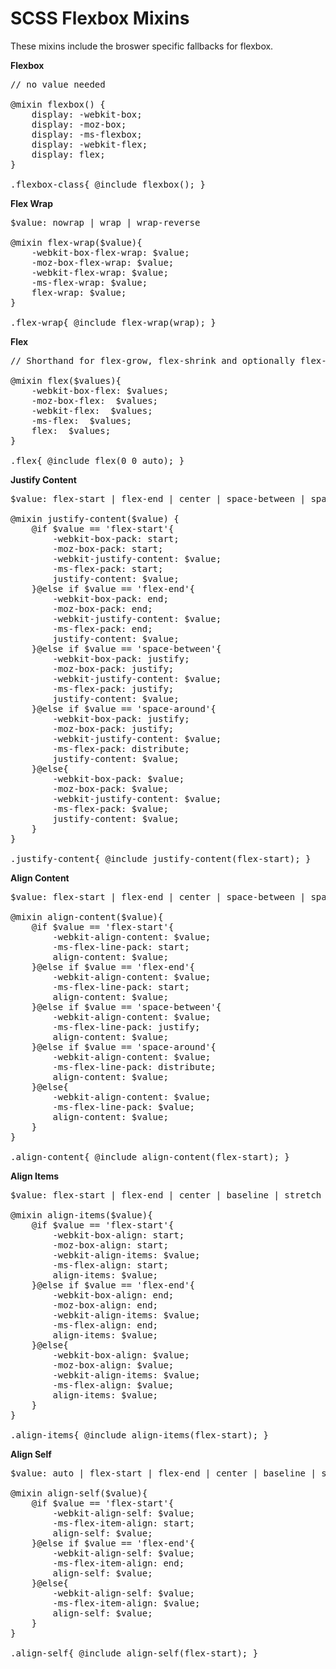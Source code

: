# SCSS Flexbox Mixins
These mixins include the broswer specific fallbacks for flexbox.

<strong>Flexbox</strong>
<pre>
// no value needed

@mixin flexbox() {
	display: -webkit-box;
	display: -moz-box;
	display: -ms-flexbox;
	display: -webkit-flex;
	display: flex;
}

.flexbox-class{ @include flexbox(); }
</pre>

<strong>Flex Wrap</strong>
<pre>
$value: nowrap | wrap | wrap-reverse

@mixin flex-wrap($value){
	-webkit-box-flex-wrap: $value;
	-moz-box-flex-wrap: $value;
	-webkit-flex-wrap: $value;
	-ms-flex-wrap: $value;
	flex-wrap: $value;
}

.flex-wrap{ @include flex-wrap(wrap); }
</pre>

<strong>Flex</strong>
<pre>
// Shorthand for flex-grow, flex-shrink and optionally flex-basis. Space separated, in that order.

@mixin flex($values){
	-webkit-box-flex: $values;
	-moz-box-flex:  $values;
	-webkit-flex:  $values;
	-ms-flex:  $values;
	flex:  $values;
}

.flex{ @include flex(0 0 auto); }
</pre>

<strong>Justify Content</strong>
<pre>
$value: flex-start | flex-end | center | space-between | space-around

@mixin justify-content($value) {
	@if $value == 'flex-start'{
		-webkit-box-pack: start;
		-moz-box-pack: start;
		-webkit-justify-content: $value;
		-ms-flex-pack: start;
		justify-content: $value;
	}@else if $value == 'flex-end'{
		-webkit-box-pack: end;
		-moz-box-pack: end;
		-webkit-justify-content: $value;
		-ms-flex-pack: end;
		justify-content: $value;
	}@else if $value == 'space-between'{
		-webkit-box-pack: justify;
		-moz-box-pack: justify;
		-webkit-justify-content: $value;
		-ms-flex-pack: justify;
		justify-content: $value;
	}@else if $value == 'space-around'{
		-webkit-box-pack: justify;
		-moz-box-pack: justify;
		-webkit-justify-content: $value;
		-ms-flex-pack: distribute;
		justify-content: $value;
	}@else{
		-webkit-box-pack: $value;
		-moz-box-pack: $value;
		-webkit-justify-content: $value;
		-ms-flex-pack: $value;
		justify-content: $value;
	}
}

.justify-content{ @include justify-content(flex-start); }
</pre>

<strong>Align Content</strong>
<pre>
$value: flex-start | flex-end | center | space-between | space-around | stretch

@mixin align-content($value){
	@if $value == 'flex-start'{
		-webkit-align-content: $value;
		-ms-flex-line-pack: start;
		align-content: $value;
	}@else if $value == 'flex-end'{
		-webkit-align-content: $value;
		-ms-flex-line-pack: start;
		align-content: $value;
	}@else if $value == 'space-between'{
		-webkit-align-content: $value;
		-ms-flex-line-pack: justify;
		align-content: $value;
	}@else if $value == 'space-around'{
		-webkit-align-content: $value;
		-ms-flex-line-pack: distribute;
		align-content: $value;
	}@else{
		-webkit-align-content: $value;
		-ms-flex-line-pack: $value;
		align-content: $value;
	}
}

.align-content{ @include align-content(flex-start); }
</pre>

<strong>Align Items</strong>
<pre>
$value: flex-start | flex-end | center | baseline | stretch

@mixin align-items($value){
	@if $value == 'flex-start'{
		-webkit-box-align: start;
		-moz-box-align: start;
		-webkit-align-items: $value;
		-ms-flex-align: start;
		align-items: $value;
	}@else if $value == 'flex-end'{
		-webkit-box-align: end;
		-moz-box-align: end;
		-webkit-align-items: $value;
		-ms-flex-align: end;
		align-items: $value;
	}@else{
		-webkit-box-align: $value;
		-moz-box-align: $value;
		-webkit-align-items: $value;
		-ms-flex-align: $value;
		align-items: $value;
	}
}

.align-items{ @include align-items(flex-start); }
</pre>

<strong>Align Self</strong>
<pre>
$value: auto | flex-start | flex-end | center | baseline | stretch
	
@mixin align-self($value){
	@if $value == 'flex-start'{
		-webkit-align-self: $value;
		-ms-flex-item-align: start;
		align-self: $value;
	}@else if $value == 'flex-end'{
		-webkit-align-self: $value;
		-ms-flex-item-align: end;
		align-self: $value;
	}@else{
		-webkit-align-self: $value;
		-ms-flex-item-align: $value;
		align-self: $value;
	}
}

.align-self{ @include align-self(flex-start); }
</pre>
